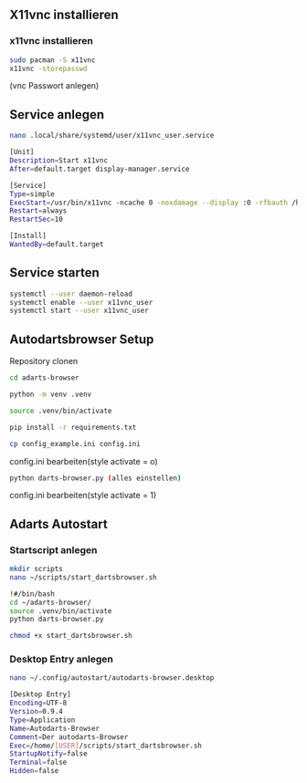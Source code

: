 ## X11vnc installieren

### x11vnc installieren
```bash
sudo pacman -S x11vnc
x11vnc -storepasswd 
```
(vnc Passwort anlegen)

## Service anlegen

``` bash
nano .local/share/systemd/user/x11vnc_user.service
```

``` bash
[Unit]
Description=Start x11vnc
After=default.target display-manager.service

[Service]
Type=simple
ExecStart=/usr/bin/x11vnc -ncache 0 -noxdamage --display :0 -rfbauth /home/{USER}/.vnc/passwd
Restart=always
RestartSec=10

[Install]
WantedBy=default.target
```

## Service starten

``` bash
systemctl --user daemon-reload
systemctl enable --user x11vnc_user
systemctl start --user x11vnc_user
```

## Autodartsbrowser Setup

Repository clonen
``` bash
cd adarts-browser

python -m venv .venv

source .venv/bin/activate

pip install -r requirements.txt

cp config_example.ini config.ini
```

config.ini bearbeiten(style activate = o)
``` bash
python darts-browser.py (alles einstellen)
```
config.ini bearbeiten(style activate = 1)

## Adarts Autostart

### Startscript anlegen

``` bash
mkdir scripts
nano ~/scripts/start_dartsbrowser.sh
```

``` bash
!#/bin/bash
cd ~/adarts-browser/
source .venv/bin/activate
python darts-browser.py
```

``` bash
chmod +x start_dartsbrowser.sh
```

### Desktop Entry anlegen

``` bash
nano ~/.config/autostart/autodarts-browser.desktop
```

``` bash
[Desktop Entry]
Encoding=UTF-8
Version=0.9.4
Type=Application
Name=Autodarts-Browser
Comment=Der autodarts-Browser
Exec=/home/[USER]/scripts/start_dartsbrowser.sh
StartupNotify=false
Terminal=false
Hidden=false
```

